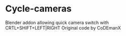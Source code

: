 # Cycle-cameras
Blender addon allowing quick camera switch with CRTL+SHIFT+LEFT|RIGHT Original code by CoDEmanX
